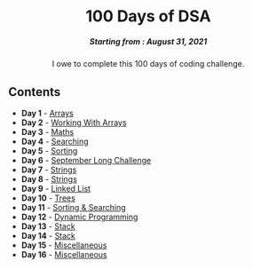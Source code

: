 <h1 align="center"> 
100 Days of DSA
</h1>
<h5 align="center">
Starting from : August 31, 2021
</h5>

<p align="center">
I owe to complete this 100 days of coding challenge.
</p>

## Contents

- <b>Day 1</b> - [Arrays](https://github.com/asthakri50/100_DAYS_OF_CODE/tree/main/Day1)
- <b>Day 2</b> - [Working With Arrays](https://github.com/asthakri50/100_DAYS_OF_CODE/tree/main/Day2)
- <b>Day 3</b> - [Maths](https://github.com/asthakri50/100_DAYS_OF_CODE/tree/main/Day3)
- <b>Day 4</b> - [Searching](https://github.com/asthakri50/100_DAYS_OF_CODE/tree/main/Day4)
- <b>Day 5</b> - [Sorting](https://github.com/asthakri50/100_DAYS_OF_CODE/tree/main/Day5)
- <b>Day 6</b> - [September Long Challenge](https://github.com/asthakri50/100_DAYS_OF_CODE/tree/main/Day6)
- <b>Day 7</b> - [Strings](https://github.com/asthakri50/100_DAYS_OF_CODE/tree/main/Day7)
- <b>Day 8</b> - [Strings](https://github.com/asthakri50/100_DAYS_OF_CODE/tree/main/Day8)
- <b>Day 9</b> - [Linked List](https://github.com/asthakri50/100_DAYS_OF_CODE/tree/main/Day9)
- <b>Day 10</b> - [Trees](https://github.com/asthakri50/100_DAYS_OF_CODE/tree/main/Day10)
- <b>Day 11</b> - [Sorting & Searching](https://github.com/asthakri50/100_DAYS_OF_CODE/tree/main/Day11)
- <b>Day 12</b> - [Dynamic Programming](https://github.com/asthakri50/100_DAYS_OF_CODE/tree/main/Day12)
- <b>Day 13</b> - [Stack](https://github.com/asthakri50/100_DAYS_OF_CODE/tree/main/Day13)
- <b>Day 14</b> - [Stack](https://github.com/asthakri50/100_DAYS_OF_CODE/tree/main/Day14)
- <b>Day 15</b> - [Miscellaneous](https://github.com/asthakri50/100_DAYS_OF_CODE/tree/main/Day15)
- <b>Day 16</b> - [Miscellaneous](https://github.com/asthakri50/100_DAYS_OF_CODE/tree/main/Day16)
